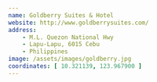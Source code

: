 ```yaml
---
name: Goldberry Suites & Hotel
website: http://www.goldberrysuites.com/
address: 
    - M.L. Quezon National Hwy
    - Lapu-Lapu, 6015 Cebu
    - Philippines
image: /assets/images/goldberry.jpg
coordinates: [ 10.321139, 123.967900 ]
---
```


